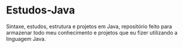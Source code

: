 # Estudos-Java
Sintaxe, estudos, estrutura e projetos em Java, repositório feito para armazenar todo meu conhecimento e projetos que eu fizer utilizando a linguagem Java.
